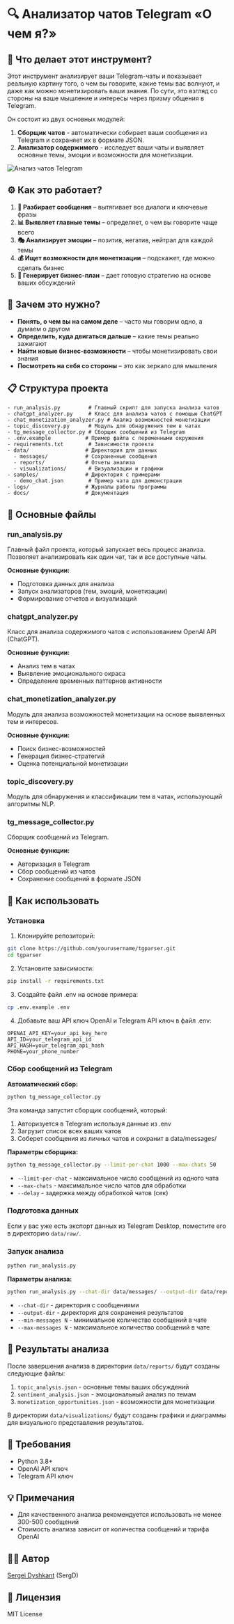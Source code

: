 # 🔍 Анализатор чатов Telegram «О чем я?»

## 🤖 Что делает этот инструмент?

Этот инструмент анализирует ваши Telegram-чаты и показывает реальную картину того, о чем вы говорите, какие темы вас волнуют, и даже как можно монетизировать ваши знания. По сути, это взгляд со стороны на ваше мышление и интересы через призму общения в Telegram.

Он состоит из двух основных модулей:

1. **Сборщик чатов** - автоматически собирает ваши сообщения из Telegram и сохраняет их в формате JSON.
2. **Анализатор содержимого** - исследует ваши чаты и выявляет основные темы, эмоции и возможности для монетизации.

![Анализ чатов Telegram](https://github.com/yourusername/tgparser/raw/main/docs/images/analysis_example.png)

## ⚙️ Как это работает?

1. **💬 Разбирает сообщения** – вытягивает все диалоги и ключевые фразы
2. **📊 Выявляет главные темы** – определяет, о чем вы говорите чаще всего
3. **🎭 Анализирует эмоции** – позитив, негатив, нейтрал для каждой темы
4. **💰 Ищет возможности для монетизации** – подскажет, где можно сделать бизнес
5. **📑 Генерирует бизнес-план** – дает готовую стратегию на основе ваших обсуждений

## 🧠 Зачем это нужно?

- **Понять, о чем вы на самом деле** – часто мы говорим одно, а думаем о другом
- **Определить, куда двигаться дальше** – какие темы реально зажигают
- **Найти новые бизнес-возможности** – чтобы монетизировать свои знания
- **Посмотреть на себя со стороны** – это как зеркало для мышления

## 📋 Структура проекта

```
- run_analysis.py         # Главный скрипт для запуска анализа чатов
- chatgpt_analyzer.py     # Класс для анализа чатов с помощью ChatGPT
- chat_monetization_analyzer.py # Анализ возможностей монетизации
- topic_discovery.py      # Модуль для обнаружения тем в чатах
- tg_message_collector.py # Сборщик сообщений из Telegram
- .env.example           # Пример файла с переменными окружения
- requirements.txt        # Зависимости проекта
- data/                  # Директория для данных
  - messages/            # Сохраненные сообщения
  - reports/             # Отчеты анализа
  - visualizations/       # Визуализации и графики
- samples/               # Директория с примерами
  - demo_chat.json        # Пример чата для демонстрации
- logs/                  # Журналы работы программы
- docs/                  # Документация
```

## 🔧 Основные файлы

### run_analysis.py
Главный файл проекта, который запускает весь процесс анализа. Позволяет анализировать как один чат, так и все доступные чаты.

**Основные функции:**
- Подготовка данных для анализа
- Запуск анализаторов (тем, эмоций, монетизации)
- Формирование отчетов и визуализаций

### chatgpt_analyzer.py
Класс для анализа содержимого чатов с использованием OpenAI API (ChatGPT).

**Основные функции:**
- Анализ тем в чатах
- Выявление эмоционального окраса
- Определение временных паттернов активности

### chat_monetization_analyzer.py
Модуль для анализа возможностей монетизации на основе выявленных тем и интересов.

**Основные функции:**
- Поиск бизнес-возможностей
- Генерация бизнес-стратегий
- Оценка потенциальной монетизации

### topic_discovery.py
Модуль для обнаружения и классификации тем в чатах, использующий алгоритмы NLP.

### tg_message_collector.py
Сборщик сообщений из Telegram.

**Основные функции:**
- Авторизация в Telegram
- Сбор сообщений из чатов
- Сохранение сообщений в формате JSON

## 🚀 Как использовать

### Установка

1. Клонируйте репозиторий:
```bash
git clone https://github.com/yourusername/tgparser.git
cd tgparser
```

2. Установите зависимости:
```bash
pip install -r requirements.txt
```

3. Создайте файл .env на основе примера:
```bash
cp .env.example .env
```

4. Добавьте ваш API ключ OpenAI и Telegram API ключ в файл .env:
```
OPENAI_API_KEY=your_api_key_here
API_ID=your_telegram_api_id
API_HASH=your_telegram_api_hash
PHONE=your_phone_number
```

### Сбор сообщений из Telegram

**Автоматический сбор:**
```bash
python tg_message_collector.py
```

Эта команда запустит сборщик сообщений, который:
1. Авторизуется в Telegram используя данные из .env
2. Загрузит список всех ваших чатов
3. Соберет сообщения из личных чатов и сохранит в data/messages/

**Параметры сборщика:**
```bash
python tg_message_collector.py --limit-per-chat 1000 --max-chats 50
```

- `--limit-per-chat` - максимальное число сообщений из одного чата
- `--max-chats` - максимальное число чатов для обработки
- `--delay` - задержка между обработкой чатов (сек)

### Подготовка данных

Если у вас уже есть экспорт данных из Telegram Desktop, поместите его в директорию `data/raw/`.

### Запуск анализа

```bash
python run_analysis.py
```

**Параметры анализа:**
```bash
python run_analysis.py --chat-dir data/messages/ --output-dir data/reports/
```

- `--chat-dir` - директория с сообщениями
- `--output-dir` - директория для сохранения результатов
- `--min-messages N` - минимальное количество сообщений в чате
- `--max-messages N` - максимальное количество сообщений в чате

## 📝 Результаты анализа

После завершения анализа в директории `data/reports/` будут созданы следующие файлы:

1. `topic_analysis.json` - основные темы ваших обсуждений
2. `sentiment_analysis.json` - эмоциональный анализ по темам
3. `monetization_opportunities.json` - возможности для монетизации

В директории `data/visualizations/` будут созданы графики и диаграммы для визуального представления результатов.

## 🔑 Требования

- Python 3.8+
- OpenAI API ключ
- Telegram API ключ

## 💡 Примечания

- Для качественного анализа рекомендуется использовать не менее 300-500 сообщений
- Стоимость анализа зависит от количества сообщений и тарифа OpenAI

## 👨‍💻 Автор

[Sergei Dyshkant](https://t.me/sergei_dyshkant) (SergD)

## 📜 Лицензия

MIT License
